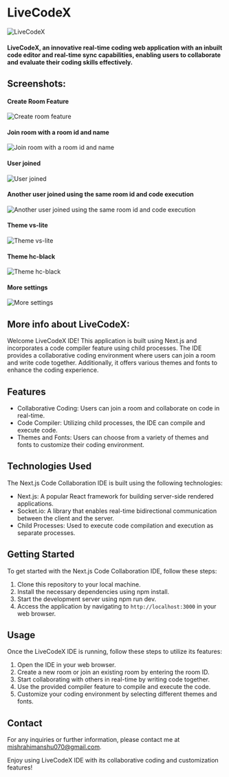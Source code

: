 # LiveCodeX
![LiveCodeX](https://github.com/himanshu070/LiveCodeX/assets/66140981/fcdbd837-23ab-412b-843e-df67d72f8571)

#### LiveCodeX, an innovative real-time coding web application with an inbuilt code editor and real-time sync capabilities, enabling users to collaborate and evaluate their coding skills effectively.

## Screenshots: 
#### Create Room Feature
![Create room feature](https://github.com/himanshu070/LiveCodeX/assets/66140981/df9c01f5-f375-4442-a9af-784c8ab2bf89)
#### Join room with a room id and name
![Join room with a room id and name](https://github.com/himanshu070/LiveCodeX/assets/66140981/83ac7268-523e-4e5b-acc0-42a52f02240c)
#### User joined
![User joined](https://github.com/himanshu070/LiveCodeX/assets/66140981/df69cfe1-cec6-4207-ae97-9b40a18a2b25)
#### Another user joined using the same room id and code execution
![Another user joined using the same room id and code execution](https://github.com/himanshu070/LiveCodeX/assets/66140981/04c132b5-a92e-48dd-adc1-8573a4290842)
#### Theme vs-lite
![Theme vs-lite](https://github.com/himanshu070/LiveCodeX/assets/66140981/bf0272a1-1da8-4fdb-8cdc-651f964d7506)
#### Theme hc-black
![Theme hc-black](https://github.com/himanshu070/LiveCodeX/assets/66140981/fe468992-ae87-4940-b471-7ccbf875eda5)
#### More settings
![More settings](https://github.com/himanshu070/LiveCodeX/assets/66140981/58b21f49-9f41-4683-98c2-420765d0c061)


## More info about LiveCodeX:
Welcome LiveCodeX IDE! This application is built using Next.js and incorporates a code compiler feature using child processes. The IDE provides a collaborative coding environment where users can join a room and write code together. Additionally, it offers various themes and fonts to enhance the coding experience.

## Features

- Collaborative Coding: Users can join a room and collaborate on code in real-time.
- Code Compiler: Utilizing child processes, the IDE can compile and execute code.
- Themes and Fonts: Users can choose from a variety of themes and fonts to customize their coding environment.

## Technologies Used

The Next.js Code Collaboration IDE is built using the following technologies:

- Next.js: A popular React framework for building server-side rendered applications.
- Socket.io: A library that enables real-time bidirectional communication between the client and the server.
- Child Processes: Used to execute code compilation and execution as separate processes.

## Getting Started

To get started with the Next.js Code Collaboration IDE, follow these steps:

1. Clone this repository to your local machine.
2. Install the necessary dependencies using npm install.
3. Start the development server using npm run dev.
4. Access the application by navigating to `http://localhost:3000` in your web browser.

## Usage

Once the LiveCodeX IDE is running, follow these steps to utilize its features:

1. Open the IDE in your web browser.
2. Create a new room or join an existing room by entering the room ID.
3. Start collaborating with others in real-time by writing code together.
4. Use the provided compiler feature to compile and execute the code.
5. Customize your coding environment by selecting different themes and fonts.

## Contact

For any inquiries or further information, please contact me at [mishrahimanshu070@gmail.com](mailto:mishrahimanshu070@gmail.com).

Enjoy using LiveCodeX IDE with its collaborative coding and customization features!


